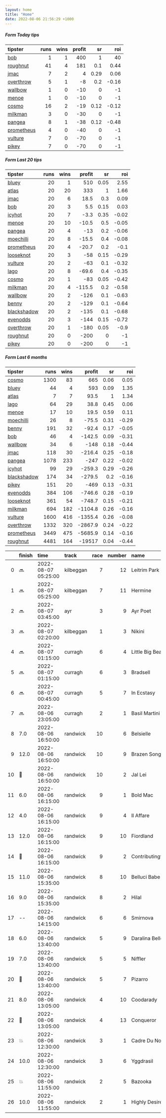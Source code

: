 ```yaml
---   
layout: home  
title: "Home"   
date: 2022-08-06 21:56:29 +1000  
---   
```



##### Form Today tips   

| tipster                                                       |   runs |   wins |   profit |   sr |   roi |
|:--------------------------------------------------------------|-------:|-------:|---------:|-----:|------:|
| [bob](https://mrwayneo.github.io/tips/bob.html)               |      1 |      1 |      400 | 1    | 40    |
| [roughnut](https://mrwayneo.github.io/tips/roughnut.html)     |     41 |      4 |      181 | 0.1  |  0.44 |
| [jmac](https://mrwayneo.github.io/tips/jmac.html)             |      7 |      2 |        4 | 0.29 |  0.06 |
| [overthrow](https://mrwayneo.github.io/tips/overthrow.html)   |      5 |      1 |       -8 | 0.2  | -0.16 |
| [wallbow](https://mrwayneo.github.io/tips/wallbow.html)       |      1 |      0 |      -10 | 0    | -1    |
| [menoe](https://mrwayneo.github.io/tips/menoe.html)           |      1 |      0 |      -10 | 0    | -1    |
| [cosmo](https://mrwayneo.github.io/tips/cosmo.html)           |     16 |      2 |      -19 | 0.12 | -0.12 |
| [milkman](https://mrwayneo.github.io/tips/milkman.html)       |      3 |      0 |      -30 | 0    | -1    |
| [pangea](https://mrwayneo.github.io/tips/pangea.html)         |      8 |      1 |      -38 | 0.12 | -0.48 |
| [prometheus](https://mrwayneo.github.io/tips/prometheus.html) |      4 |      0 |      -40 | 0    | -1    |
| [vulture](https://mrwayneo.github.io/tips/vulture.html)       |      7 |      0 |      -70 | 0    | -1    |
| [pikey](https://mrwayneo.github.io/tips/pikey.html)           |      7 |      0 |      -70 | 0    | -1    |

##### Form Last 20 tips   

| tipster                                                         |   runs |   wins |   profit |   sr |   roi |
|:----------------------------------------------------------------|-------:|-------:|---------:|-----:|------:|
| [bluey](https://mrwayneo.github.io/tips/bluey.html)             |     20 |      1 |    510   | 0.05 |  2.55 |
| [atlas](https://mrwayneo.github.io/tips/atlas.html)             |     20 |     20 |    333   | 1    |  1.66 |
| [jmac](https://mrwayneo.github.io/tips/jmac.html)               |     20 |      6 |     18.5 | 0.3  |  0.09 |
| [bob](https://mrwayneo.github.io/tips/bob.html)                 |     20 |      3 |      5.5 | 0.15 |  0.03 |
| [icyhot](https://mrwayneo.github.io/tips/icyhot.html)           |     20 |      7 |     -3.3 | 0.35 | -0.02 |
| [menoe](https://mrwayneo.github.io/tips/menoe.html)             |     20 |     10 |    -10.5 | 0.5  | -0.05 |
| [pangea](https://mrwayneo.github.io/tips/pangea.html)           |     20 |      4 |    -13   | 0.2  | -0.06 |
| [moechilli](https://mrwayneo.github.io/tips/moechilli.html)     |     20 |      8 |    -15.5 | 0.4  | -0.08 |
| [prometheus](https://mrwayneo.github.io/tips/prometheus.html)   |     20 |      4 |    -20.7 | 0.2  | -0.1  |
| [looseknot](https://mrwayneo.github.io/tips/looseknot.html)     |     20 |      3 |    -58   | 0.15 | -0.29 |
| [vulture](https://mrwayneo.github.io/tips/vulture.html)         |     20 |      2 |    -63   | 0.1  | -0.32 |
| [lago](https://mrwayneo.github.io/tips/lago.html)               |     20 |      8 |    -69.6 | 0.4  | -0.35 |
| [cosmo](https://mrwayneo.github.io/tips/cosmo.html)             |     20 |      1 |    -83   | 0.05 | -0.42 |
| [milkman](https://mrwayneo.github.io/tips/milkman.html)         |     20 |      4 |   -115.5 | 0.2  | -0.58 |
| [wallbow](https://mrwayneo.github.io/tips/wallbow.html)         |     20 |      2 |   -126   | 0.1  | -0.63 |
| [benny](https://mrwayneo.github.io/tips/benny.html)             |     20 |      2 |   -129   | 0.1  | -0.64 |
| [blackshadow](https://mrwayneo.github.io/tips/blackshadow.html) |     20 |      2 |   -135   | 0.1  | -0.68 |
| [evenodds](https://mrwayneo.github.io/tips/evenodds.html)       |     20 |      3 |   -144   | 0.15 | -0.72 |
| [overthrow](https://mrwayneo.github.io/tips/overthrow.html)     |     20 |      1 |   -180   | 0.05 | -0.9  |
| [roughnut](https://mrwayneo.github.io/tips/roughnut.html)       |     20 |      0 |   -200   | 0    | -1    |
| [pikey](https://mrwayneo.github.io/tips/pikey.html)             |     20 |      0 |   -200   | 0    | -1    |

##### Form Last 6 months   

| tipster                                                         |   runs |   wins |   profit |   sr |   roi |
|:----------------------------------------------------------------|-------:|-------:|---------:|-----:|------:|
| [cosmo](https://mrwayneo.github.io/tips/cosmo.html)             |   1300 |     83 |    665   | 0.06 |  0.05 |
| [bluey](https://mrwayneo.github.io/tips/bluey.html)             |     44 |      4 |    593   | 0.09 |  1.35 |
| [atlas](https://mrwayneo.github.io/tips/atlas.html)             |      7 |      7 |     93.5 | 1    |  1.34 |
| [lago](https://mrwayneo.github.io/tips/lago.html)               |     64 |     29 |     38.8 | 0.45 |  0.06 |
| [menoe](https://mrwayneo.github.io/tips/menoe.html)             |     17 |     10 |     19.5 | 0.59 |  0.11 |
| [moechilli](https://mrwayneo.github.io/tips/moechilli.html)     |     26 |      8 |    -75.5 | 0.31 | -0.29 |
| [benny](https://mrwayneo.github.io/tips/benny.html)             |    191 |     32 |    -92.4 | 0.17 | -0.05 |
| [bob](https://mrwayneo.github.io/tips/bob.html)                 |     46 |      4 |   -142.5 | 0.09 | -0.31 |
| [wallbow](https://mrwayneo.github.io/tips/wallbow.html)         |     34 |      6 |   -148   | 0.18 | -0.44 |
| [jmac](https://mrwayneo.github.io/tips/jmac.html)               |    118 |     30 |   -216.4 | 0.25 | -0.18 |
| [pangea](https://mrwayneo.github.io/tips/pangea.html)           |   1078 |    233 |   -247   | 0.22 | -0.02 |
| [icyhot](https://mrwayneo.github.io/tips/icyhot.html)           |     99 |     29 |   -259.3 | 0.29 | -0.26 |
| [blackshadow](https://mrwayneo.github.io/tips/blackshadow.html) |    174 |     34 |   -279.5 | 0.2  | -0.16 |
| [pikey](https://mrwayneo.github.io/tips/pikey.html)             |    151 |     20 |   -469   | 0.13 | -0.31 |
| [evenodds](https://mrwayneo.github.io/tips/evenodds.html)       |    384 |    106 |   -746.6 | 0.28 | -0.19 |
| [looseknot](https://mrwayneo.github.io/tips/looseknot.html)     |    361 |     54 |   -748.7 | 0.15 | -0.21 |
| [milkman](https://mrwayneo.github.io/tips/milkman.html)         |    694 |    182 |  -1104.8 | 0.26 | -0.16 |
| [vulture](https://mrwayneo.github.io/tips/vulture.html)         |   1600 |    416 |  -1355.4 | 0.26 | -0.08 |
| [overthrow](https://mrwayneo.github.io/tips/overthrow.html)     |   1332 |    320 |  -2867.9 | 0.24 | -0.22 |
| [prometheus](https://mrwayneo.github.io/tips/prometheus.html)   |   3449 |    475 |  -5685.9 | 0.14 | -0.16 |
| [roughnut](https://mrwayneo.github.io/tips/roughnut.html)       |   4481 |    164 | -19517   | 0.04 | -0.44 |

|    | finish            | time                | track     |   race |   number | name               |   odds | tipster         |
|---:|:------------------|:--------------------|:----------|-------:|---------:|:-------------------|-------:|:----------------|
|  0 | :soon:            | 2022-08-07 05:25:00 | kilbeggan |      7 |       12 | Leitrim Park       |   0    | overthrow       |
|  1 | :soon:            | 2022-08-07 05:25:00 | kilbeggan |      7 |       11 | Hermine            |   0    | overthrow       |
|  2 | :soon:            | 2022-08-07 03:45:00 | ayr       |      3 |        9 | Ayr Poet           |   0    | vulture         |
|  3 | :soon:            | 2022-08-07 02:20:00 | kilbeggan |      1 |        3 | Nikini             |   1.45 | overthrow       |
|  4 | :soon:            | 2022-08-07 01:15:00 | curragh   |      6 |        4 | Little Big Bear    |   3.2  | vulture         |
|  5 | :soon:            | 2022-08-07 01:15:00 | curragh   |      6 |        3 | Bradsell           |   2.35 | milkman         |
|  6 | :soon:            | 2022-08-07 00:45:00 | curragh   |      5 |        7 | In Ecstasy         |   6    | milkman         |
|  7 | :soon:            | 2022-08-06 23:05:00 | curragh   |      2 |        1 | Basil Martini      |   5.5  | vulture         |
|  8 | 7.0               | 2022-08-06 16:50:00 | randwick  |     10 |        6 | Belsielle          |  14    | pikey           |
|  9 | 12.0              | 2022-08-06 16:50:00 | randwick  |     10 |        9 | Brazen Song        |  20    | pangea          |
| 10 | :3rd_place_medal: | 2022-08-06 16:50:00 | randwick  |     10 |        2 | Jal Lei            |   5.5  | vulture,jmac    |
| 11 | 6.0               | 2022-08-06 16:15:00 | randwick  |      9 |        1 | Bold Mac           |   5.5  | vulture,wallbow |
| 12 | 4.0               | 2022-08-06 16:15:00 | randwick  |      9 |        4 | Il Affare          |   4.75 | jmac            |
| 13 | 12.0              | 2022-08-06 16:15:00 | randwick  |      9 |       10 | Fiordland          |   9    | pikey           |
| 14 | :2nd_place_medal: | 2022-08-06 16:15:00 | randwick  |      9 |        2 | Contributingfactor |   4.5  | pangea          |
| 15 | 11.0              | 2022-08-06 15:35:00 | randwick  |      8 |       10 | Belluci Babe       |   5    | jmac            |
| 16 | 9.0               | 2022-08-06 15:35:00 | randwick  |      8 |        2 | Hilal              |  12    | pikey           |
| 17 | --                | 2022-08-06 14:15:00 | randwick  |      6 |        6 | Smirnova           |   4.2  | pikey           |
| 18 | 6.0               | 2022-08-06 13:40:00 | randwick  |      5 |        9 | Daralina Belle     |   3.75 | pikey           |
| 19 | 7.0               | 2022-08-06 13:40:00 | randwick  |      5 |        5 | Niffler            |   6    | pangea,jmac     |
| 20 | :3rd_place_medal: | 2022-08-06 13:40:00 | randwick  |      5 |        7 | Pizarro            |   2.8  | pangea          |
| 21 | 8.0               | 2022-08-06 13:05:00 | randwick  |      4 |       10 | Coodarady          |   4.75 | vulture,jmac    |
| 22 | :2nd_place_medal: | 2022-08-06 13:05:00 | randwick  |      4 |       13 | Conqueror          |   2.3  | pikey           |
| 23 | :boom:            | 2022-08-06 12:30:00 | randwick  |      3 |        1 | Cadre Du Noir      |   4.75 | pangea,jmac     |
| 24 | 10.0              | 2022-08-06 12:30:00 | randwick  |      3 |        6 | Yggdrasil          |   7    | pikey           |
| 25 | :boom:            | 2022-08-06 11:55:00 | randwick  |      2 |        5 | Bazooka            |   3.8  | jmac            |
| 26 | 10.0              | 2022-08-06 11:55:00 | randwick  |      2 |        1 | Highly Desired     |   4.5  | vulture         |